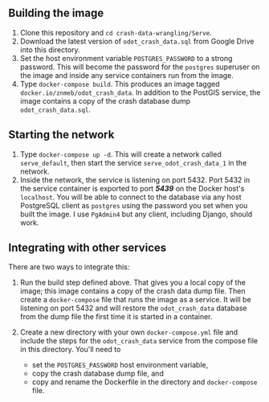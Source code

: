 ## Building the image

1. Clone this repository and `cd crash-data-wrangling/Serve`.
2. Download the latest version of `odot_crash_data.sql` from Google Drive into this directory.
3. Set the host environment variable `POSTGRES_PASSWORD` to a strong password. This will become the password for the `postgres` superuser on the image and inside any service containers run from the image.
4. Type `docker-compose build`. This produces an image tagged `docker.io/znmeb/odot_crash_data`. In addition to the PostGIS service, the image contains a copy of the crash database dump `odot_crash_data.sql`.

## Starting the network
1. Type `docker-compose up -d`. This will create a network called `serve_default`, then start the service `serve_odot_crash_data_1` in the network.
2. Inside the network, the service is listening on port 5432. Port 5432 in the service container is exported to port ***5439*** on the Docker host's `localhost`. You will be able to connect to the database via any host PostgreSQL client as `postgres` using the password you set when you built the image. I use `PgAdmin4` but any client, including Django, should work.

## Integrating with other services
There are two ways to integrate this:

1. Run the build step defined above. That gives you a local copy of the image; this image contains a copy of the crash data dump file. Then create a `docker-compose` file that runs the image as a service. It will be listening on port 5432 and will restore the `odot_crash_data` database from the dump file the first time it is started in a container.

2. Create a new directory with your own `docker-compose.yml` file and include the steps for the `odot_crash_data` service from the compose file in this directory. You'll need to 

    * set the `POSTGRES_PASSWORD` host environment variable,
    * copy the crash database dump file, and 
    * copy and rename the Dockerfile in the directory and `docker-compose` file.
